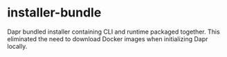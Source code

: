 # installer-bundle
Dapr bundled installer containing CLI and runtime packaged together. This eliminated the need to download Docker images when initializing Dapr locally.
